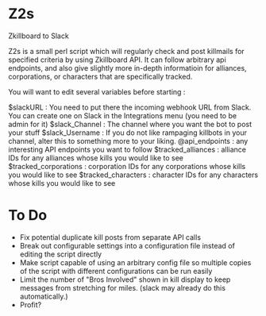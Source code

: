 # Z2s
Zkillboard to Slack

Z2s is a small perl script which will regularly check and post killmails for specified criteria by using Zkillboard API. It can follow arbitrary api endpoints, and also give slightly more in-depth informatioin  for alliances, corporations, or characters that are specifically tracked.

You will want to edit several variables before starting :

$slackURL : You need to put there the incoming webhook URL from Slack. You can create one on Slack in the Integrations menu (you need to be admin for it)
$slack_Channel : The channel where you want the bot to post your stuff
$slack_Username : If you do not like rampaging killbots in your channel, alter this to something more to your liking. 
@api_endpoints : any interesting API endpoints you want to follow
$tracked_alliances : alliance IDs for any alliances whose kills you would like to see
$tracked_corporations : corporation IDs for any corporations whose kills you would like to see
$tracked_characters : character IDs for any characters whose kills you would like to see

# To Do
- Fix potential duplicate kill posts from separate API calls
- Break out configurable settings into a configuration file instead of editing the script directly
- Make script capable of using an arbitrary config file so multiple copies of the script with different configurations can be run easily
- Limit the number of "Bros Involved" shown in kill display to keep messages from stretching for miles. (slack may already do this automatically.)
- Profit?
